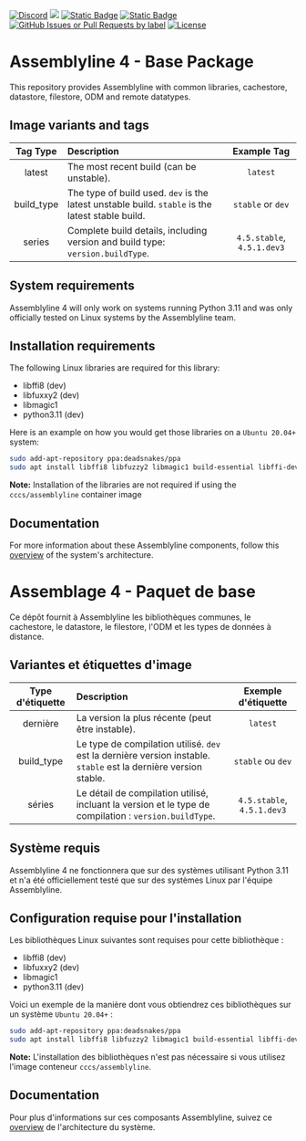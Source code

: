 [![Discord](https://img.shields.io/badge/chat-on%20discord-7289da.svg?sanitize=true)](https://discord.gg/GUAy9wErNu)
[![](https://img.shields.io/discord/908084610158714900)](https://discord.gg/GUAy9wErNu)
[![Static Badge](https://img.shields.io/badge/github-assemblyline-blue?logo=github)](https://github.com/CybercentreCanada/assemblyline)
[![Static Badge](https://img.shields.io/badge/github-assemblyline--base-blue?logo=github)](https://github.com/CybercentreCanada/assemblyline-base)
[![GitHub Issues or Pull Requests by label](https://img.shields.io/github/issues/CybercentreCanada/assemblyline/base)](https://github.com/CybercentreCanada/assemblyline/issues?q=is:issue+is:open+label:base)
[![License](https://img.shields.io/github/license/CybercentreCanada/assemblyline-base)](./LICENSE.md)

# Assemblyline 4 - Base Package

This repository provides Assemblyline with common libraries, cachestore, datastore, filestore, ODM and remote datatypes.

## Image variants and tags

| **Tag Type** | **Description**                                                                                  |      **Example Tag**       |
| :----------: | :----------------------------------------------------------------------------------------------- | :------------------------: |
|    latest    | The most recent build (can be unstable).                                                         |          `latest`          |
|  build_type  | The type of build used. `dev` is the latest unstable build. `stable` is the latest stable build. |     `stable` or `dev`      |
|    series    | Complete build details, including version and build type: `version.buildType`.                   | `4.5.stable`, `4.5.1.dev3` |

## System requirements

Assemblyline 4 will only work on systems running Python 3.11 and was only officially tested on Linux systems by the Assemblyline team.

## Installation requirements

The following Linux libraries are required for this library:

- libffi8 (dev)
- libfuxxy2 (dev)
- libmagic1
- python3.11 (dev)

Here is an example on how you would get those libraries on a `Ubuntu 20.04+` system:
```bash
sudo add-apt-repository ppa:deadsnakes/ppa
sudo apt install libffi8 libfuzzy2 libmagic1 build-essential libffi-dev python3.11 python3.11-dev python3-pip libfuzzy-dev
```

**Note:** Installation of the libraries are not required if using the `cccs/assemblyline` container image

## Documentation

For more information about these Assemblyline components, follow this [overview](https://cybercentrecanada.github.io/assemblyline4_docs/overview/architecture/) of the system's architecture.

# Assemblage 4 - Paquet de base

Ce dépôt fournit à Assemblyline les bibliothèques communes, le cachestore, le datastore, le filestore, l'ODM et les types de données à distance.

## Variantes et étiquettes d'image

| **Type d'étiquette** | **Description**                                                                                                  |  **Exemple d'étiquette**   |
| :------------------: | :--------------------------------------------------------------------------------------------------------------- | :------------------------: |
|       dernière       | La version la plus récente (peut être instable).                                                                 |          `latest`          |
|      build_type      | Le type de compilation utilisé. `dev` est la dernière version instable. `stable` est la dernière version stable. |     `stable` ou `dev`      |
|        séries        | Le détail de compilation utilisé, incluant la version et le type de compilation : `version.buildType`.           | `4.5.stable`, `4.5.1.dev3` |

## Système requis

Assemblyline 4 ne fonctionnera que sur des systèmes utilisant Python 3.11 et n'a été officiellement testé que sur des systèmes Linux par l'équipe Assemblyline.

## Configuration requise pour l'installation

Les bibliothèques Linux suivantes sont requises pour cette bibliothèque :

- libffi8 (dev)
- libfuxxy2 (dev)
- libmagic1
- python3.11 (dev)

Voici un exemple de la manière dont vous obtiendrez ces bibliothèques sur un système `Ubuntu 20.04+` :
```bash
sudo add-apt-repository ppa:deadsnakes/ppa
sudo apt install libffi8 libfuzzy2 libmagic1 build-essential libffi-dev python3.11 python3.11-dev python3-pip libfuzzy-dev
```

**Note:** L'installation des bibliothèques n'est pas nécessaire si vous utilisez l'image conteneur `cccs/assemblyline`.

## Documentation

Pour plus d'informations sur ces composants Assemblyline, suivez ce [overview](https://cybercentrecanada.github.io/assemblyline4_docs/overview/architecture/) de l'architecture du système.
